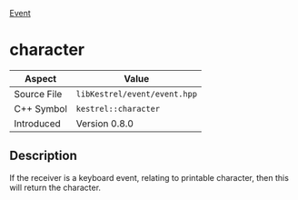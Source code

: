 [Event](index)
# character
| Aspect | Value |
| --- | --- |
| Source File | `libKestrel/event/event.hpp` |
| C++ Symbol | `kestrel::character` |
| Introduced | Version 0.8.0 |
## Description
If the receiver is a keyboard event, relating to printable character, then this will return the character.

